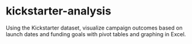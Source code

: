 # kickstarter-analysis

Using the Kickstarter dataset, visualize campaign outcomes based on launch dates and funding goals with pivot tables and graphing in Excel.

